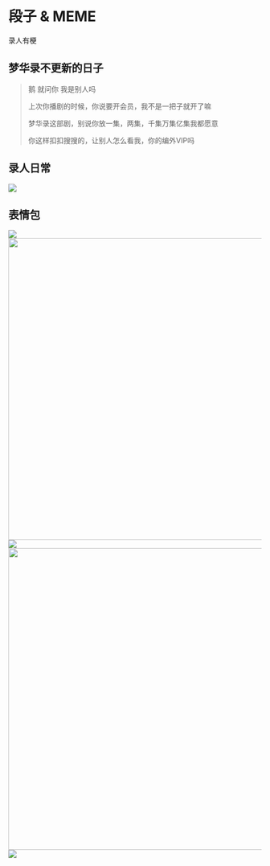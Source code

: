 # 段子 & MEME

录人有梗


## 梦华录不更新的日子

> 鹅 就问你 我是别人吗
>
> 上次你播剧的时候，你说要开会员，我不是一把子就开了嘛
>
> 梦华录这部剧，别说你放一集，两集，千集万集亿集我都愿意
>
> 你这样扣扣搜搜的，让别人怎么看我，你的编外VIP吗



## 录人日常

![](/image/lu/lu-1.jpg)


## 表情包

![](/image/lu/meme-1.jpg)
<img src="/image/lu/mem-2.jpg" width="600" height="600">
![](/image/lu/meme-4.jpg)
<img src="/image/lu/meme-5.jpg" width="600" height="600">
![](/image/lu/meme-3.jpg)

